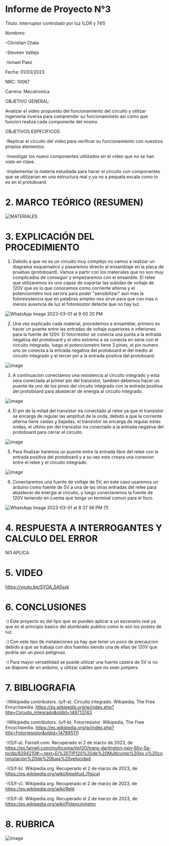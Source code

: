 # Informe de Proyecto N°3

Titulo: Interruptor controlado por luz (LDR y 741)

Nombres:

-Christian Chala  

-Steveen Vallejo

-Ismael Paez

Fecha: 01/03/2023

NRC: 10067

Carrera: Mecatronica

OBJETIVO GENERAL:

Analizar el video propuesto del funcionamiento del circuito y utilizar ingenieria inversa para comprender su funcionamineto asi como que funcion realiza cada componente del mismo.

OBJETIVOS ESPECIFICOS:

-Replicar el circuito del video para verificar su funcionamiento con nuestros propios elementos. 

-Investigar los nuevo componentes utilizados en el video que no se han visto en clase.

-Implementar la materia estudiada para hacer el circuito con componentes que se utilizarian en una estructura real y ya no a pequela escala como lo es en el protoboard.

# 2.	MARCO TEÓRICO (RESUMEN)

![MATERIALES](https://user-images.githubusercontent.com/117959424/222326419-6f5f8e5f-9636-42c4-95d5-cc1a20f25b99.png)

# 3.	EXPLICACIÓN DEL PROCEDIMIENTO

1. Debido a que no es un circuito muy complejo no vamos a realizar un diagrama esquematico y pasaremos directo al ensamblaje en la placa de pruebas (protoboard). Vamos a partir con los materiales que no son muy complicados de conseguir y empezaremos con el ensamble. El relee que utilizaremos es uno capaz de soportar las subidas de voltaje de 120V que es lo que conocemos como corriente alterna y el potenciometro nos servira para poder "sensibilizar" aun mas la fotoresistencia que en palabras simples nos sirve para que con mas o menos ausencia de luz el fotoresistor detecte que no hay luz.

![WhatsApp Image 2023-03-01 at 9 00 20 PM](https://user-images.githubusercontent.com/117959424/222327368-ce11b9fb-9c87-4f65-9044-7f843702705f.jpg)

2. Una vez explicado cada material, procedemos a ensamblar, primero es hacer un puente entre las entradas de voltaje superiores e inferiones para la fuente de 120V. El fotorresitor se conecta una punta a la entrada negativa del protoboard y el otro extremo a se conecta en serie con el circuito integrado, luego el potenciometro tiene 3 pines, el pin numero uno se conecta a la entrada negativa del protoboard el del medio al circuito integrado y el tercer pin a la entrada positiva del protoboard.

![image](https://user-images.githubusercontent.com/117959424/222328420-b766e0cf-d90a-4b57-a11d-988a402de703.png)

3. A continuacion conectamos una resistencia al circuito integrado y esta sera conectada al primer pin del transistor, tambien debemos hacer un puente de uno de los pines del circuito integrado con la entrada positiva del protoboard para abastecer de energia al circuito integrado.

![image](https://user-images.githubusercontent.com/117959424/222328672-76d527fb-41c2-4c2f-bbaa-b4067a0f881e.png)

4. El pin de la mitad del transistor ira conectado al relee ya que el transistor se encarga de regular las amplitud de la onda, debido a que la corriente alterna tiene caidas y bajadas, el transistor se encarga de regular estas ondas; el ultimo pin del transistor ira conectado a la entrada negativa del protoboard para cerrar el circuito.

![image](https://user-images.githubusercontent.com/117959424/222328955-2471dd4e-23b0-486e-85b1-e519b029fad8.png)

5. Para finalizar haremos un puente entre la entrada libre del relee con la entrada positiva del protoboard y a su vez esto creara una conexion entre el relee y el circuito integrado.

![image](https://user-images.githubusercontent.com/117959424/222329091-965997c7-b071-4930-87a4-c193c8192fdd.png)

6. Conectaremos una fuente de voltaje de 5V, en este caso usaremos un arduino como fuente de 5V a una de las otras entradas del relee para abastecer de energia al circuito, y luego conectaremos la fuente de 120V teniendo en cuenta que tenga un terminal comun para el foco.

![WhatsApp Image 2023-03-01 at 8 37 56 PM (1)](https://user-images.githubusercontent.com/117959424/222329451-12ee9664-f8c2-4be2-8217-81d653d4514d.jpeg)

# 4.	RESPUESTA A INTERROGANTES Y CALCULO DEL ERROR

NO APLICA.

# 5.	VIDEO

https://youtu.be/SYOA_5A5ssk

# 6.	CONCLUSIONES

-) Este proyecto es del tipo que se pueden aplicar a un escenario real ya que es el principio basico del alumbrado publico como lo son los postes de luz.

-) Con este tipo de instalaciones ya hay que tener un poco de precaucion debido a que se trabaja con dos fuentes siendo una de ellas de 120V que podria ser un poco peligroso.

-) Para mayor versatilidad se puede utilizar una fuente casera de 5V si no se dispone de un arduino, y utilizar cables que no sean jumpers.

# 7.	BIBLIOGRAFIA

-)Wikipedia contributors. (s/f-a). Circuito integrado. Wikipedia, The Free Encyclopedia. https://es.wikipedia.org/w/index.php?title=Circuito_integrado&oldid=148713743


-)Wikipedia contributors. (s/f-b). Fotorresistor. Wikipedia, The Free Encyclopedia. https://es.wikipedia.org/w/index.php?title=Fotorresistor&oldid=147895111


-)(S/f-a). Farnell.com. Recuperado el 2 de marzo de 2023, de https://es.farnell.com/multicomp/tip120/trans-darlington-npn-60v-5a-to/dp/9294210#:~:text=El%20TIP120%20de%20Multicomp%20es,y%20conmutación%20de%20baja%20velocidad.

-)(S/f-b). Wikipedia.org. Recuperado el 2 de marzo de 2023, de https://es.wikipedia.org/wiki/Amplitud_(física)

-)(S/f-c). Wikipedia.org. Recuperado el 2 de marzo de 2023, de https://es.wikipedia.org/wiki/Relé

-)(S/f-d). Wikipedia.org. Recuperado el 2 de marzo de 2023, de https://es.wikipedia.org/wiki/Potenciómetro

# 8. RUBRICA

![image](https://user-images.githubusercontent.com/116814096/200999683-fe53d616-5553-4761-bdf4-e15a280451cb.png)










